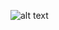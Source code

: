 ![alt text](https://github.com/Hugo-Attali/Delaunay-Rewiring/blob/main/Delaunay%20Rewiring.png?raw=false)

